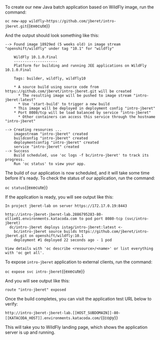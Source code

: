 To create our new Java batch application based on WildFly image, run the command:

``oc new-app wildfly~https://github.com/jberet/intro-jberet.git``{{execute}}

And the output should look something like this:

```text
--> Found image 18929ed (5 weeks old) in image stream "openshift/wildfly" under tag "10.1" for "wildfly"

    WildFly 10.1.0.Final
    --------------------
    Platform for building and running JEE applications on WildFly 10.1.0.Final

    Tags: builder, wildfly, wildfly10

    * A source build using source code from https://github.com/jberet/intro-jberet.git will be created
      * The resulting image will be pushed to image stream "intro-jberet:latest"
      * Use 'start-build' to trigger a new build
    * This image will be deployed in deployment config "intro-jberet"
    * Port 8080/tcp will be load balanced by service "intro-jberet"
      * Other containers can access this service through the hostname "intro-jberet"

--> Creating resources ...
    imagestream "intro-jberet" created
    buildconfig "intro-jberet" created
    deploymentconfig "intro-jberet" created
    service "intro-jberet" created
--> Success
    Build scheduled, use 'oc logs -f bc/intro-jberet' to track its progress.
    Run 'oc status' to view your app.
```

The build of our application is now scheduled, and it will take some time before it's ready.
To check the status of our application, run the command:

``oc status``{{execute}}

If the application is ready, you will see output like this:

```text
In project jberet-lab on server https://172.17.0.19:8443

http://intro-jberet-jberet-lab.2886795283-80-ollie01.environments.katacoda.com to pod port 8080-tcp (svc/intro-jberet)
  dc/intro-jberet deploys istag/intro-jberet:latest <-
    bc/intro-jberet source builds https://github.com/jberet/intro-jberet.git on openshift/wildfly:10.1
    deployment #1 deployed 22 seconds ago - 1 pod

View details with 'oc describe <resource>/<name>' or list everything with 'oc get all'.
```

To expose `intro-jberet` application to external clients, run the command:

``oc expose svc intro-jberet``{{execute}}

And you will see output like this:

```text
route "intro-jberet" exposed
```

Once the build completes, you can visit the application test URL below to verify:

`http://intro-jberet-jberet-lab.[[HOST_SUBDOMAIN]]-80-[[KATACODA_HOST]].environments.katacoda.com/`{{copy}}

This will take you to WildFly landing page, which shows the application server is up and running.
